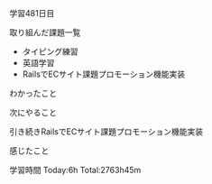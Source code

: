 学習481日目

取り組んだ課題一覧

- タイピング練習
- 英語学習
- RailsでECサイト課題プロモーション機能実装

わかったこと

次にやること

引き続きRailsでECサイト課題プロモーション機能実装

感じたこと

学習時間 Today:6h Total:2763h45m